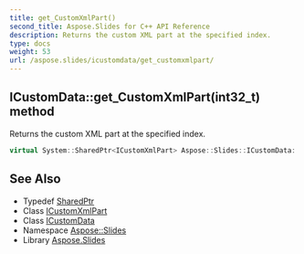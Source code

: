 ```yaml
---
title: get_CustomXmlPart()
second_title: Aspose.Slides for C++ API Reference
description: Returns the custom XML part at the specified index.
type: docs
weight: 53
url: /aspose.slides/icustomdata/get_customxmlpart/
---
```

## ICustomData::get_CustomXmlPart(int32_t) method


Returns the custom XML part at the specified index.

```cpp
virtual System::SharedPtr<ICustomXmlPart> Aspose::Slides::ICustomData::get_CustomXmlPart(int32_t index)=0
```


## See Also

* Typedef [SharedPtr](../../../system/sharedptr/)
* Class [ICustomXmlPart](../../icustomxmlpart/)
* Class [ICustomData](../)
* Namespace [Aspose::Slides](../../)
* Library [Aspose.Slides](../../../)